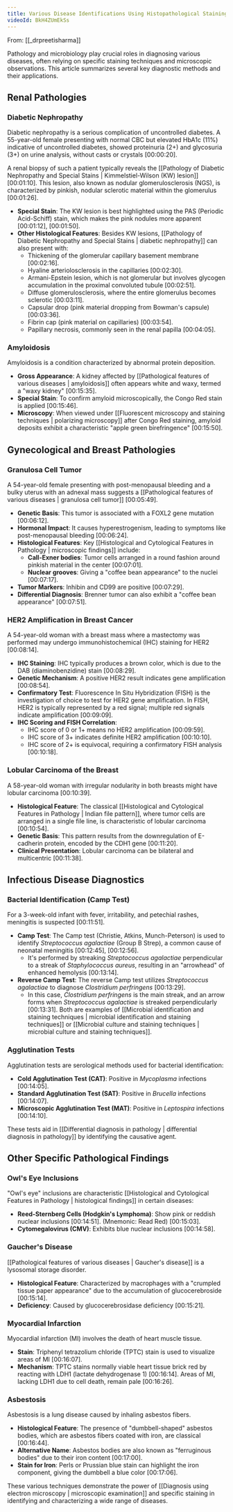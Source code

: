 ```yaml
---
title: Various Disease Identifications Using Histopathological Staining Techniques
videoId: BkH4ZUmEkSs
---
```


From: [[_drpreetisharma]] <br/> 

Pathology and microbiology play crucial roles in diagnosing various diseases, often relying on specific staining techniques and microscopic observations. This article summarizes several key diagnostic methods and their applications.

## Renal Pathologies

### Diabetic Nephropathy

Diabetic nephropathy is a serious complication of uncontrolled diabetes.
A 55-year-old female presenting with normal CBC but elevated HbA1c (11%) indicative of uncontrolled diabetes, showed proteinuria (2+) and glycosuria (3+) on urine analysis, without casts or crystals <a class="yt-timestamp" data-t="00:00:20">[00:00:20]</a>.

A renal biopsy of such a patient typically reveals the [[Pathology of Diabetic Nephropathy and Special Stains | Kimmelstiel-Wilson (KW) lesion]] <a class="yt-timestamp" data-t="00:01:10">[00:01:10]</a>. This lesion, also known as nodular glomerulosclerosis (NGS), is characterized by pinkish, nodular sclerotic material within the glomerulus <a class="yt-timestamp" data-t="00:01:26">[00:01:26]</a>.

-   **Special Stain**: The KW lesion is best highlighted using the PAS (Periodic Acid-Schiff) stain, which makes the pink nodules more apparent <a class="yt-timestamp" data-t="00:01:12">[00:01:12]</a>, <a class="yt-timestamp" data-t="00:01:50">[00:01:50]</a>.
-   **Other Histological Features**: Besides KW lesions, [[Pathology of Diabetic Nephropathy and Special Stains | diabetic nephropathy]] can also present with:
    *   Thickening of the glomerular capillary basement membrane <a class="yt-timestamp" data-t="00:02:16">[00:02:16]</a>.
    *   Hyaline arteriolosclerosis in the capillaries <a class="yt-timestamp" data-t="00:02:30">[00:02:30]</a>.
    *   Armani-Epstein lesion, which is not glomerular but involves glycogen accumulation in the proximal convoluted tubule <a class="yt-timestamp" data-t="00:02:51">[00:02:51]</a>.
    *   Diffuse glomerulosclerosis, where the entire glomerulus becomes sclerotic <a class="yt-timestamp" data-t="00:03:11">[00:03:11]</a>.
    *   Capsular drop (pink material dropping from Bowman's capsule) <a class="yt-timestamp" data-t="00:03:36">[00:03:36]</a>.
    *   Fibrin cap (pink material on capillaries) <a class="yt-timestamp" data-t="00:03:54">[00:03:54]</a>.
    *   Papillary necrosis, commonly seen in the renal papilla <a class="yt-timestamp" data-t="00:04:05">[00:04:05]</a>.

### Amyloidosis

Amyloidosis is a condition characterized by abnormal protein deposition.
-   **Gross Appearance**: A kidney affected by [[Pathological features of various diseases | amyloidosis]] often appears white and waxy, termed a "waxy kidney" <a class="yt-timestamp" data-t="00:15:35">[00:15:35]</a>.
-   **Special Stain**: To confirm amyloid microscopically, the Congo Red stain is applied <a class="yt-timestamp" data-t="00:15:46">[00:15:46]</a>.
-   **Microscopy**: When viewed under [[Fluorescent microscopy and staining techniques | polarizing microscopy]] after Congo Red staining, amyloid deposits exhibit a characteristic "apple green birefringence" <a class="yt-timestamp" data-t="00:15:50">[00:15:50]</a>.

## Gynecological and Breast Pathologies

### Granulosa Cell Tumor

A 54-year-old female presenting with post-menopausal bleeding and a bulky uterus with an adnexal mass suggests a [[Pathological features of various diseases | granulosa cell tumor]] <a class="yt-timestamp" data-t="00:05:49">[00:05:49]</a>.

-   **Genetic Basis**: This tumor is associated with a FOXL2 gene mutation <a class="yt-timestamp" data-t="00:06:12">[00:06:12]</a>.
-   **Hormonal Impact**: It causes hyperestrogenism, leading to symptoms like post-menopausal bleeding <a class="yt-timestamp" data-t="00:06:24">[00:06:24]</a>.
-   **Histological Features**: Key [[Histological and Cytological Features in Pathology | microscopic findings]] include:
    *   **Call-Exner bodies**: Tumor cells arranged in a round fashion around pinkish material in the center <a class="yt-timestamp" data-t="00:07:01">[00:07:01]</a>.
    *   **Nuclear grooves**: Giving a "coffee bean appearance" to the nuclei <a class="yt-timestamp" data-t="00:07:17">[00:07:17]</a>.
-   **Tumor Markers**: Inhibin and CD99 are positive <a class="yt-timestamp" data-t="00:07:29">[00:07:29]</a>.
-   **Differential Diagnosis**: Brenner tumor can also exhibit a "coffee bean appearance" <a class="yt-timestamp" data-t="00:07:51">[00:07:51]</a>.

### HER2 Amplification in Breast Cancer

A 54-year-old woman with a breast mass where a mastectomy was performed may undergo immunohistochemical (IHC) staining for HER2 <a class="yt-timestamp" data-t="00:08:14">[00:08:14]</a>.

-   **IHC Staining**: IHC typically produces a brown color, which is due to the DAB (diaminobenzidine) stain <a class="yt-timestamp" data-t="00:08:29">[00:08:29]</a>.
-   **Genetic Mechanism**: A positive HER2 result indicates gene amplification <a class="yt-timestamp" data-t="00:08:54">[00:08:54]</a>.
-   **Confirmatory Test**: Fluorescence In Situ Hybridization (FISH) is the investigation of choice to test for HER2 gene amplification. In FISH, HER2 is typically represented by a red signal; multiple red signals indicate amplification <a class="yt-timestamp" data-t="00:09:09">[00:09:09]</a>.
-   **IHC Scoring and FISH Correlation**:
    *   IHC score of 0 or 1+ means no HER2 amplification <a class="yt-timestamp" data-t="00:09:59">[00:09:59]</a>.
    *   IHC score of 3+ indicates definite HER2 amplification <a class="yt-timestamp" data-t="00:10:10">[00:10:10]</a>.
    *   IHC score of 2+ is equivocal, requiring a confirmatory FISH analysis <a class="yt-timestamp" data-t="00:10:18">[00:10:18]</a>.

### Lobular Carcinoma of the Breast

A 58-year-old woman with irregular nodularity in both breasts might have lobular carcinoma <a class="yt-timestamp" data-t="00:10:39">[00:10:39]</a>.

-   **Histological Feature**: The classical [[Histological and Cytological Features in Pathology | Indian file pattern]], where tumor cells are arranged in a single file line, is characteristic of lobular carcinoma <a class="yt-timestamp" data-t="00:10:54">[00:10:54]</a>.
-   **Genetic Basis**: This pattern results from the downregulation of E-cadherin protein, encoded by the CDH1 gene <a class="yt-timestamp" data-t="00:11:20">[00:11:20]</a>.
-   **Clinical Presentation**: Lobular carcinoma can be bilateral and multicentric <a class="yt-timestamp" data-t="00:11:38">[00:11:38]</a>.

## Infectious Disease Diagnostics

### Bacterial Identification (Camp Test)

For a 3-week-old infant with fever, irritability, and petechial rashes, meningitis is suspected <a class="yt-timestamp" data-t="00:11:51">[00:11:51]</a>.

-   **Camp Test**: The Camp test (Christie, Atkins, Munch-Peterson) is used to identify *Streptococcus agalactiae* (Group B Strep), a common cause of neonatal meningitis <a class="yt-timestamp" data-t="00:12:45">[00:12:45]</a>, <a class="yt-timestamp" data-t="00:12:56">[00:12:56]</a>.
    *   It's performed by streaking *Streptococcus agalactiae* perpendicular to a streak of *Staphylococcus aureus*, resulting in an "arrowhead" of enhanced hemolysis <a class="yt-timestamp" data-t="00:13:14">[00:13:14]</a>.
-   **Reverse Camp Test**: The reverse Camp test utilizes *Streptococcus agalactiae* to diagnose *Clostridium perfringens* <a class="yt-timestamp" data-t="00:13:29">[00:13:29]</a>.
    *   In this case, *Clostridium perfringens* is the main streak, and an arrow forms when *Streptococcus agalactiae* is streaked perpendicularly <a class="yt-timestamp" data-t="00:13:31">[00:13:31]</a>.
    Both are examples of [[Microbial identification and staining techniques | microbial identification and staining techniques]] or [[Microbial culture and staining techniques | microbial culture and staining techniques]].

### Agglutination Tests

Agglutination tests are serological methods used for bacterial identification:
-   **Cold Agglutination Test (CAT)**: Positive in *Mycoplasma* infections <a class="yt-timestamp" data-t="00:14:05">[00:14:05]</a>.
-   **Standard Agglutination Test (SAT)**: Positive in *Brucella* infections <a class="yt-timestamp" data-t="00:14:07">[00:14:07]</a>.
-   **Microscopic Agglutination Test (MAT)**: Positive in *Leptospira* infections <a class="yt-timestamp" data-t="00:14:10">[00:14:10]</a>.

These tests aid in [[Differential diagnosis in pathology | differential diagnosis in pathology]] by identifying the causative agent.

## Other Specific Pathological Findings

### Owl's Eye Inclusions

"Owl's eye" inclusions are characteristic [[Histological and Cytological Features in Pathology | histological findings]] in certain diseases:
-   **Reed-Sternberg Cells (Hodgkin's Lymphoma)**: Show pink or reddish nuclear inclusions <a class="yt-timestamp" data-t="00:14:51">[00:14:51]</a>. (Mnemonic: Read Red) <a class="yt-timestamp" data-t="00:15:03">[00:15:03]</a>.
-   **Cytomegalovirus (CMV)**: Exhibits blue nuclear inclusions <a class="yt-timestamp" data-t="00:14:58">[00:14:58]</a>.

### Gaucher's Disease

[[Pathological features of various diseases | Gaucher's disease]] is a lysosomal storage disorder.
-   **Histological Feature**: Characterized by macrophages with a "crumpled tissue paper appearance" due to the accumulation of glucocerebroside <a class="yt-timestamp" data-t="00:15:14">[00:15:14]</a>.
-   **Deficiency**: Caused by glucocerebrosidase deficiency <a class="yt-timestamp" data-t="00:15:21">[00:15:21]</a>.

### Myocardial Infarction

Myocardial infarction (MI) involves the death of heart muscle tissue.
-   **Stain**: Triphenyl tetrazolium chloride (TPTC) stain is used to visualize areas of MI <a class="yt-timestamp" data-t="00:16:07">[00:16:07]</a>.
-   **Mechanism**: TPTC stains normally viable heart tissue brick red by reacting with LDH1 (lactate dehydrogenase 1) <a class="yt-timestamp" data-t="00:16:14">[00:16:14]</a>. Areas of MI, lacking LDH1 due to cell death, remain pale <a class="yt-timestamp" data-t="00:16:26">[00:16:26]</a>.

### Asbestosis

Asbestosis is a lung disease caused by inhaling asbestos fibers.
-   **Histological Feature**: The presence of "dumbbell-shaped" asbestos bodies, which are asbestos fibers coated with iron, are classical <a class="yt-timestamp" data-t="00:16:44">[00:16:44]</a>.
-   **Alternative Name**: Asbestos bodies are also known as "ferruginous bodies" due to their iron content <a class="yt-timestamp" data-t="00:17:00">[00:17:00]</a>.
-   **Stain for Iron**: Perls or Prussian blue stain can highlight the iron component, giving the dumbbell a blue color <a class="yt-timestamp" data-t="00:17:06">[00:17:06]</a>.

These various techniques demonstrate the power of [[Diagnosis using electron microscopy | microscopic examination]] and specific staining in identifying and characterizing a wide range of diseases.